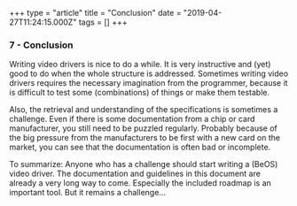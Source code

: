 +++
type = "article"
title = "Conclusion"
date = "2019-04-27T11:24:15.000Z"
tags = []
+++

<h3>7 - Conclusion</h3>

<p>Writing video drivers is nice to do a while. It is very instructive and (yet) good to do when the whole structure is addressed. Sometimes writing video drivers requires the necessary imagination from the programmer, because it is difficult to test some (combinations) of things or make them testable. 

Also, the retrieval and understanding of the specifications is sometimes a challenge. Even if there is some documentation from a chip or card manufacturer, you still need to be puzzled regularly. Probably because of the big pressure from the manufacturers to be first with a new card on the market, you can see that the documentation is often bad or incomplete.

To summarize: Anyone who has a challenge should start writing a (BeOS) video driver. The documentation and guidelines in this document are already a very long way to come. Especially the included roadmap is an important tool. But it remains a challenge...
</p>
